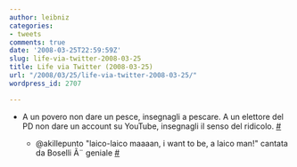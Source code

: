 ```yaml
---
author: leibniz
categories:
- tweets
comments: true
date: '2008-03-25T22:59:59Z'
slug: life-via-twitter-2008-03-25
title: Life via Twitter (2008-03-25)
url: "/2008/03/25/life-via-twitter-2008-03-25/"
wordpress_id: 2707

---
```

* A un povero non dare un pesce, insegnagli a pescare. A un elettore del PD non dare un account su YouTube, insegnagli il senso del ridicolo. [#](http://twitter.com/leibniz/statuses/776999246)

	
  * @akillepunto "laico-laico maaaan, i want to be, a laico man!" cantata da Boselli Ã¨ geniale [#](http://twitter.com/leibniz/statuses/777006272)


